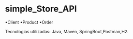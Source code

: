 # simple_Store_API

•Client
•Product
•Order

Tecnologias utilizadas: Java, Maven, SpringBoot,Postman,H2.